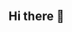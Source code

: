 ## Hi there 👋

<!--

**EITAA.in (equity investment tracking and analysis):**

The goal of this organization is to provide a better portal for analysis and tracking user portfolios along with stock market.

We hope to achieve our goal ASAP.
-->
